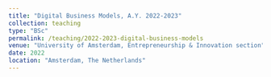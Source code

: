 ```yaml
---
title: "Digital Business Models, A.Y. 2022-2023"
collection: teaching
type: "BSc"
permalink: /teaching/2022-2023-digital-business-models
venue: "University of Amsterdam, Entrepreneurship & Innovation section"
date: 2022
location: "Amsterdam, The Netherlands"
---
```

